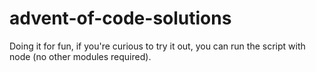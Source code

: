 # advent-of-code-solutions

Doing it for fun, if you're curious to try it out, you can run the script with node (no other modules required).

